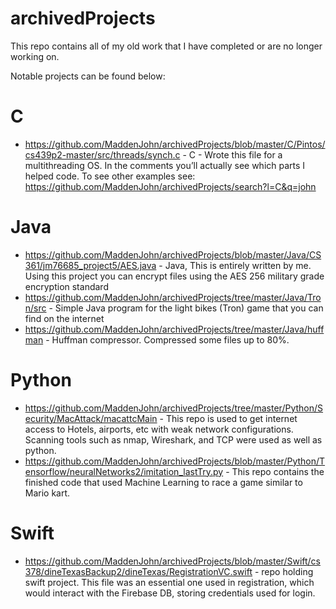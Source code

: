 # archivedProjects
This repo contains all of my old work that I have completed or are no longer working on. 

Notable projects can be found below: 

# C 
* https://github.com/MaddenJohn/archivedProjects/blob/master/C/Pintos/cs439p2-master/src/threads/synch.c - C - Wrote this file for a multithreading OS. In the comments you’ll actually see which parts I helped code. To see other examples see: https://github.com/MaddenJohn/archivedProjects/search?l=C&q=john

# Java
* https://github.com/MaddenJohn/archivedProjects/blob/master/Java/CS361/jm76685_project5/AES.java - Java, This is entirely written by me. Using this project you can encrypt files using the AES 256 military grade encryption standard
* https://github.com/MaddenJohn/archivedProjects/tree/master/Java/Tron/src - Simple Java program for the light bikes (Tron) game that you can find on the internet 
* https://github.com/MaddenJohn/archivedProjects/tree/master/Java/huffman - Huffman compressor. Compressed some files up to 80%.

# Python
* https://github.com/MaddenJohn/archivedProjects/tree/master/Python/Security/MacAttack/macattcMain - This repo is used to get internet access to Hotels, airports, etc with weak network configurations. Scanning tools such as nmap, Wireshark, and TCP were used as well as python. 
* https://github.com/MaddenJohn/archivedProjects/blob/master/Python/Tensorflow/neuralNetworks2/imitation_lastTry.py - This repo contains the finished code that used Machine Learning to race a game similar to Mario kart. 

# Swift
* https://github.com/MaddenJohn/archivedProjects/blob/master/Swift/cs378/dineTexasBackup2/dineTexas/RegistrationVC.swift - repo holding swift project. This file was an essential one used in registration, which would interact with the Firebase DB, storing credentials used for login.
